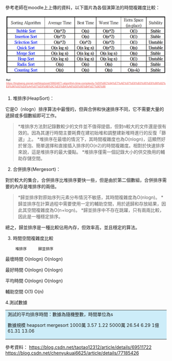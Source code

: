 參考老師在moodle上上傳的資料，以下圖片為各個演算法的時間複雜度比較：
![-w80](https://github.com/Maddiezheng/MyLearningNote/blob/master/Data%20Structures%20and%20Algorithms/Picture/algorithm%20time%20complexity.png)



1. 堆排序(HeapSort)：

它是O（nlogn）排序算法中最慢的，但與合併和快速排序不同，它不需要大量的遞歸或多個數組即可工作。

> *堆排序方法對記錄數較少的文件並不值得提倡，但對n較大的文件還是很有效的。因為其運行時間主要耗費在建初始堆和調整建新堆時進行的反復「篩選」上。 
> *堆排序在最壞的情況下，其時間複雜度也為O(nlogn)，這顯然好於冒泡、簡單選擇和直接插入排序的O(n2)的時間複雜度。相對於快速排序來說，這是堆排序的最大優點。
> *堆排序僅需一個記錄大小的供交換用的輔助存儲空間。



2. 合併排序(Mergesort)：

對於較大的集合，合併排序比堆排序要快一些，但是由於第二個數組，合併排序需要的內存是堆排序的兩倍。

> *歸並排序對原始序列元素分布情況不敏感，其時間複雜度為O(nlogn)。 
> *歸並排序在計算過程中需要使用一定的輔助空間，用於遞歸和存放結果，因此其空間複雜度為O(n+logn)。 
> *歸並排序中不存在跳躍，只有兩兩比較，因此是一種穩定排序。 

總之，歸並排序是一種比較佔用內存，但效率高，並且穩定的算法。




3. 時間空間複雜度比較

        堆排序     歸並排序

最壞時間 O(nlogn) O(nlogn) 

最好時間 O(nlogn) O(nlogn) 

平均時間 O(nlogn) O(nlogn) 

輔助空間 O(1)    O(n)


4.測試數據

<table><tr><td bgcolor=#cdedf9>
測試的平均排序時間：數據為隨機整數，時間單位為s

數據規模    heapsort   mergesort
1000萬      3.57      1.22
5000萬      26.54     6.29
1億         61.31     13.06
</td></tr></table>




參考資料：
https://blog.csdn.net/taotao12312/article/details/69511722
https://blog.csdn.net/chenyukuai6625/article/details/77185426

